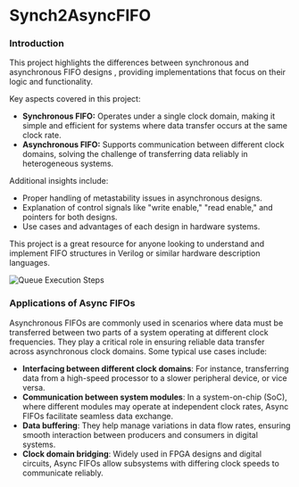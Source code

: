 # Synch2AsyncFIFO
### Introduction 

This project highlights the differences between synchronous and asynchronous FIFO designs , providing implementations that focus on their logic and functionality.  

Key aspects covered in this project:  
- **Synchronous FIFO:** Operates under a single clock domain, making it simple and efficient for systems where data transfer occurs at the same clock rate.  
- **Asynchronous FIFO:** Supports communication between different clock domains, solving the challenge of transferring data reliably in heterogeneous systems.  

Additional insights include:  
- Proper handling of metastability issues in asynchronous designs.  
- Explanation of control signals like "write enable," "read enable," and pointers for both designs.  
- Use cases and advantages of each design in hardware systems.  

This project is a great resource for anyone looking to understand and implement FIFO structures in Verilog or similar hardware description languages.

![ Queue Execution Steps](images/circuit_diagram.png)


### Applications of Async FIFOs

Asynchronous FIFOs are commonly used in scenarios where data must be transferred between two parts of a system operating at different clock frequencies. They play a critical role in ensuring reliable data transfer across asynchronous clock domains. Some typical use cases include:

- **Interfacing between different clock domains**: For instance, transferring data from a high-speed processor to a slower peripheral device, or vice versa.
- **Communication between system modules**: In a system-on-chip (SoC), where different modules may operate at independent clock rates, Async FIFOs facilitate seamless data exchange.
- **Data buffering**: They help manage variations in data flow rates, ensuring smooth interaction between producers and consumers in digital systems.
- **Clock domain bridging**: Widely used in FPGA designs and digital circuits, Async FIFOs allow subsystems with differing clock speeds to communicate reliably.

